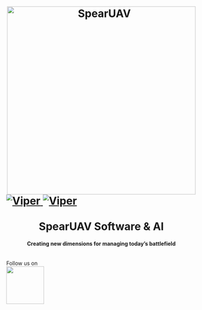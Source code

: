 <h1 align="center">
  <a name="logo" href="https://spearuav.com/"><img width="500" src="https://spearuav.com/wp-content/uploads/2023/03/SPEAR_logo_new-23-CHOZEN-2048x507.png" alt="SpearUAV"></a>
  <br />
  <div style="display: flex; width: 100%;">
    <a href="https://spearuav.com/">
      <img src="https://spearuav.com/wp-content/uploads/2023/10/viper300-72DPI.png" alt="Viper">
      <img src="https://spearuav.com/wp-content/uploads/2023/10/viper750-72DPI.png" alt="Viper">
    </a>
  </div>
  <br />
  SpearUAV Software & AI
  <br />
  <h4 align="center">Creating new dimensions for managing today’s battlefield</h4>
  <br />
  Follow us on
  <br />
  <a href="https://www.linkedin.com/company/spearuav/">
    <img src="https://upload.wikimedia.org/wikipedia/commons/thumb/8/80/LinkedIn_Logo_2013.svg/1280px-LinkedIn_Logo_2013.svg.png" width=100>
  </a>
</h1>
